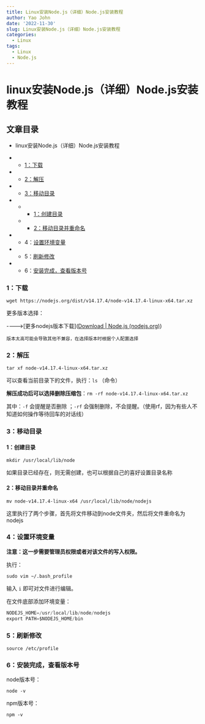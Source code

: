 ```yaml
---
title: Linux安装Node.js（详细）Node.js安装教程
author: Yao John
date: '2022-11-30'
slug: Linux安装Node.js（详细）Node.js安装教程
categories:
  - Linux
tags:
  - Linux
  - Node.js
---
```


# linux安装Node.js（详细）Node.js安装教程

## 文章目录

- linux安装Node.js（详细）Node.js安装教程

- - [1：下载](1：下载)

- - [2：解压](2：解压)

- - [3：移动目录](3：移动目录)

- - - [1：创建目录](1：创建目录)

  - - [2：移动目录并重命名](2：移动目录并重命名)

- - 4：[设置环境变量](4：设置环境变量)

- - 5：[刷新修改](5：刷新修改)

- - 6：[安装完成，查看版本号](6：安装完成，查看版本号)

### 1：下载

`wget https://nodejs.org/dist/v14.17.4/node-v14.17.4-linux-x64.tar.xz`

更多版本选择：

---->[更多nodejs版本下载]([Download | Node.js (nodejs.org)](https://nodejs.org/en/download/))

`版本太高可能会导致其他不兼容，在选择版本时根据个人配置选择`

### 2：解压

`tar xf node-v14.17.4-linux-x64.tar.xz`

可以查看当前目录下的文件，执行：`ls` （命令）

**解压成功后可以选择删除压缩包**：`rm -rf node-v14.17.4-linux-x64.tar.xz`

其中：`-f` 会提醒是否删除 ；`-rf` 会强制删除，不会提醒。（使用rf，因为有些人不知道如何操作等待回车的对话线）

### 3：移动目录

#### 1：创建目录

`mkdir /usr/local/lib/node`

如果目录已经存在，则无需创建，也可以根据自己的喜好设置目录名称

#### 2：移动目录并重命名

`mv node-v14.17.4-linux-x64 /usr/local/lib/node/nodejs`

这里执行了两个步骤，首先将文件移动到node文件夹，然后将文件重命名为nodejs

### 4：设置环境变量

**注意：这一步需要管理员权限或者对该文件的写入权限。**

执行：

`sudo vim ~/.bash_profile`

输入 `i` 即可对文件进行编辑。

在文件底部添加环境变量：

```java
NODEJS_HOME=/usr/local/lib/node/nodejs
export PATH=$NODEJS_HOME/bin
```

### 5：刷新修改

`source /etc/profile`

### 6：安装完成，查看版本号

node版本号：

`node -v`

npm版本号：

`npm -v`
